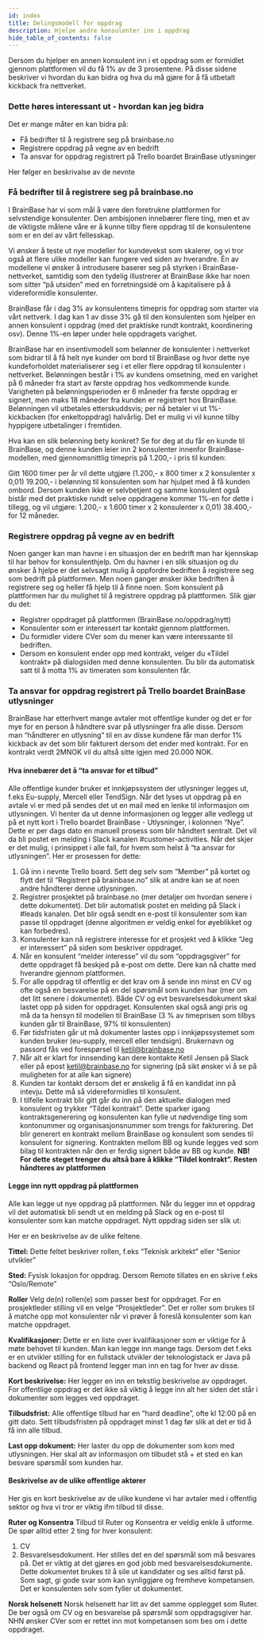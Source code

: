 ```yaml
---
id: index
title: Delingsmodell for oppdrag
description: Hjelpe andre konsulenter inn i oppdrag
hide_table_of_contents: false
---
```

Dersom du hjelper en annen konsulent inn i et oppdrag som er formidlet gjennom plattformen vil du få 1% av de 3 prosentene. På disse sidene beskriver vi hvordan du kan bidra og hva du må gjøre for å få utbetalt kickback fra nettverket.

### Dette høres interessant ut - hvordan kan jeg bidra

Det er mange måter en kan bidra på:

* Få bedrifter til å registrere seg på brainbase.no
* Registrere oppdrag på vegne av en bedrift 
* Ta ansvar for oppdrag registrert på Trello boardet BrainBase utlysninger
 
Her følger en beskrivalse av de nevnte

### Få bedrifter til å registrere seg på brainbase.no
I BrainBase har vi som mål å være den foretrukne plattformen for selvstendige konsulenter. Den ambisjonen innebærer flere ting, men et av de viktigste målene våre er å kunne tilby flere oppdrag til de konsulentene som er en del av vårt fellesskap.

Vi ønsker å teste ut nye modeller for kundevekst som skalerer, og vi tror også at flere ulike modeller kan fungere ved siden av hverandre. Én av modellene vi ønsker å introdusere baserer seg på styrken i BrainBase-nettverket, samtidig som den tydelig illustrerer at BrainBase ikke har noen som sitter “på utsiden” med en forretningsidé om å kapitalisere på å videreformidle konsulenter.

BrainBase får i dag 3% av konsulentens timepris for oppdrag som starter via vårt nettverk. I dag kan 1 av disse 3% gå til den konsulenten som hjelper en annen konsulent i oppdrag (med det praktiske rundt kontrakt, koordinering osv).  Denne 1%-en løper under hele oppdragets varighet.

BrainBase har en insentivmodell som belønner de konsulenter i nettverket som bidrar til å få helt nye kunder om bord til BrainBase og hvor dette nye kundeforholdet materialiserer seg i et eller flere oppdrag til konsulenter i nettverket. Belønningen består i 1% av kundens omsetning, med en varighet på 6 måneder fra start av første oppdrag hos vedkommende kunde. Varigheten på belønningsperioden er 6 måneder fra første oppdrag er signert, men maks 18 måneder fra kunden er registrert hos BrainBase. Belønningen vil utbetales etterskuddsvis; per nå betaler vi ut 1%-kickbacken (for enkeltoppdrag) halvårlig. Det er mulig vi vil kunne tilby hyppigere utbetalinger i fremtiden.

Hva kan en slik belønning bety konkret? Se for deg at du får en kunde til BrainBase, og denne kunden leier inn 2 konsulenter innenfor BrainBase-modellen, med gjennomsnittlig timepris på 1.200,- i pris til kunden:

Gitt 1600 timer per år vil dette utgjøre (1.200,- x 800 timer x 2 konsulenter x 0,01) 19.200,- i belønning til konsulenten som har hjulpet med å få kunden ombord.
Dersom kunden ikke er selvbetjent og samme konsulent også bistår med det praktiske rundt selve oppdragene kommer 1%-en for dette i tillegg, og vil utgjøre:
1.200,- x 1.600 timer x 2 konsulenter x 0,01) 38.400,- for 12 måneder.

### Registrere oppdrag på vegne av en bedrift
Noen ganger kan man havne i en situasjon der en bedrift man har kjennskap til har behov for konsulenthjelp. Om du havner i en slik situasjon og du ønsker å hjelpe er det selvsagt mulig å oppfordre bedriften å registrere seg som bedrift på plattformen. Men noen ganger ønsker ikke bedriften å registrere seg og heller få hjelp til å finne noen. Som konsulent på plattformen har du mulighet til å registrere oppdrag på plattformen. Slik gjør du det:

* Registrer oppdraget på plattformen (BrainBase.no/oppdrag/nytt)
* Konsulenter som er interessert tar kontakt gjennom plattformen.
* Du formidler videre CVer som du mener kan være interessante til bedriften.
* Dersom en konsulent ender opp med kontrakt, velger du «Tildel kontrakt» på dialogsiden med denne konsulenten. Du blir da automatisk satt til å motta 1% av timeraten som konsulenten får.

### Ta ansvar for oppdrag registrert på Trello boardet BrainBase utlysninger

BrainBase har etterhvert mange avtaler mot offentlige kunder og det er for mye for en person å håndtere svar på utlysninger fra alle disse. Dersom man “håndterer en utlysning” til en av disse kundene får man derfor 1% kickback av det som blir fakturert dersom det ender med kontrakt. For en kontrakt verdt 2MNOK vil du altså sitte igjen med 20.000 NOK.

#### Hva innebærer det å “ta ansvar for et tilbud”
Alle offentlige kunder bruker et innkjøpssystem der utlysninger legges ut, f.eks Eu-supply, Mercell eller TendSign. Når det lyses ut oppdrag på en avtale vi er med på sendes det ut en mail med en lenke til informasjon om utlysningen. Vi henter da ut denne informasjonen og legger alle vedlegg ut på et nytt kort i Trello boardet BrainBase - Utlysninger, i kolonnen “Nye”. Dette er per dags dato en manuell prosess som blir håndtert sentralt. Det vil da bli postet en melding i Slack kanalen #customer-activities. Når det skjer er det mulig, i prinsippet i alle fall, for hvem som helst å “ta ansvar for utlysningen”. Her er prosessen for dette:


1. Gå inn i nevnte Trello board. Sett deg selv som “Member” på kortet og flytt det til “Registrert på brainbase.no” slik at andre kan se at noen andre håndterer denne utlysningen.
2. Registrer prosjektet på brainbase.no (mer detaljer om hvordan senere i dette dokumentet). Det blir automatisk postet en melding på Slack i #leads kanalen. Det blir også sendt en e-post til konsulenter som kan passe til oppdraget (denne algoritmen er veldig enkel for øyeblikket og kan forbedres). 
3. Konsulenter kan nå registrere interesse for et prosjekt ved å klikke “Jeg er interessert” på siden som beskriver oppdraget.
4. Når en konsulent “melder interesse” vil du som “oppdragsgiver” for dette oppdraget få beskjed på e-post om dette. Dere kan nå chatte med hverandre gjennom plattformen.
5. For alle oppdrag til offentlig er det krav om å sende inn minst en CV og ofte også en besvarelse på en del spørsmål som kunden har (mer om det litt senere i dokumentet). Både CV og evt besvarelsesdokument skal lastet opp på siden for oppdraget. Konsulenten skal også angi pris og må da ta hensyn til modellen til BrainBase (3 % av timeprisen som tilbys kunden går til BrainBase, 97% til konsulenten)
6. Før tidsfristen går ut må dokumenter lastes opp i innkjøpssystemet som kunden bruker (eu-supply, mercell eller tendsign). Brukernavn og passord fås ved forespørsel til ketil@brainbase.no
7. Når alt er klart for innsending kan dere kontakte Ketil Jensen på Slack eller på epost ketil@brainbase.no for signering (på sikt ønsker vi å se på muligheten for at alle kan signere)
8. Kunden tar kontakt dersom det er ønskelig å få en kandidat inn på intevju. Dette må så videreformidles til konsulent.
9. I tilfelle kontrakt blir gitt går du inn på den aktuelle dialogen med konsulent og trykker “Tildel kontrakt”. Dette sparker igang kontraktsgenerering og konsulenten kan fylle ut nødvendige ting som kontonummer og organisasjonsnummer som trengs for fakturering. Det blir generert en kontrakt mellom BrainBase og konsulent som sendes til konsulent for signering. Kontrakten mellom BB og kunde legges ved som bilag til kontrakten når den er ferdig signert både av BB og kunde.
**NB! For dette steget trenger du altså bare å klikke “Tildel kontrakt”. Resten håndteres av plattformen**

#### Legge inn nytt oppdrag på plattformen
Alle kan legge ut nye oppdrag på plattformen. Når du legger inn et oppdrag vil det automatisk bli sendt ut en melding på Slack og en e-post til konsulenter som kan matche oppdraget. Nytt oppdrag siden ser slik ut:






Her er en beskrivelse av de ulike feltene.

**Tittel:**
Dette feltet beskriver rollen, f.eks “Teknisk arkitekt” eller “Senior utvikler”

**Sted:**
Fysisk lokasjon for oppdrag. Dersom Remote tillates en en skrive f.eks “Oslo/Remote”


**Roller**
Velg de(n) rollen(e) som passer best for oppdraget. For en prosjektleder stilling vil en velge “Prosjektleder”. Det er roller som brukes til å matche opp mot konsulenter når vi prøver å foreslå konsulenter som kan matche oppdraget.


**Kvalifikasjoner:**
Dette er en liste over kvalifikasjoner som er viktige for å møte behovet til kunden. Man kan legge inn mange tags. Dersom det f.eks er en utvikler stilling for en fullstack utvikler der teknologistack er Java på backend og React på frontend legger man inn en tag for hver av disse.


**Kort beskrivelse:**
Her legger en inn en tekstlig beskrivelse av oppdraget. For offentlige oppdrag er det ikke så viktig å legge inn alt her siden det står i dokumenter som legges ved oppdraget.


**Tilbudsfrist:**
Alle offentlige tilbud har en “hard deadline”, ofte kl 12:00 på en gitt dato. Sett tilbudsfristen på oppdraget minst 1 dag før slik at det er tid å få inn alle tilbud.


**Last opp dokument:**
Her laster du opp de dokumenter som kom med utlysningen. Her skal alt av informasjon om tilbudet stå + et sted en kan besvare spørsmål som kunden har.

#### Beskrivelse av de ulike offentlige aktører
Her gis en kort beskrivelse av de ulike kundene vi har avtaler med i offentlig sektor og hva vi tror er viktig ifm tilbud til disse.


**Ruter og Konsentra**
Tilbud til Ruter og Konsentra er veldig enkle å utforme. De spør alltid etter 2 ting for hver konsulent:

1. CV
2. Besvarelsesdokument. Her stilles det en del spørsmål som må besvares på. Det er viktig at det gjøres en god jobb med besvarelsesdokumente. Dette dokumentet brukes til å sile ut kandidater og ses alltid først på. Som sagt, gi gode svar som kan synliggjøre og fremheve kompetansen. Det er konsulenten selv som fyller ut dokumentet.


**Norsk helsenett**
Norsk helsenett har litt av det samme opplegget som Ruter. De ber også om CV og en besvarelse på spørsmål som oppdragsgiver har. NHN ønsker CVer som er rettet inn mot kompetansen som bes om i dette oppdraget.
